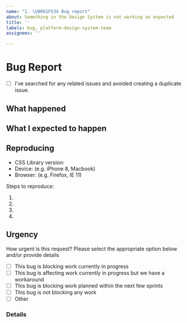 ```yaml
---
name: "1. \U0001F534 Bug report"
about: Something in the Design System is not working as expected
title: ''
labels: bug, platform-design-system-team
assignees: ''

---
```


# Bug Report

- [ ] I’ve searched for any related issues and avoided creating a duplicate issue.

## What happened

<!--
  Describe in detail what went wrong; screenshots, videos, or gifs are strongly encouraged
-->

## What I expected to happen

<!--
  What did you expect to happen?
-->

## Reproducing

- CSS Library version:
- Device: (e.g. iPhone 8, Macbook)
- Browser: (e.g. Firefox, IE 11)

Steps to reproduce:

1.
2.
3.
4.

## Urgency

How urgent is this request? Please select the appropriate option below and/or provide details

- [ ] This bug is blocking work currently in progress
- [ ] This bug is affecting work currently in progress but we have a workaround
- [ ] This bug is blocking work planned within the next few sprints
- [ ] This bug is not blocking any work
- [ ] Other

### Details
